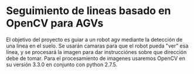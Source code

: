 # Seguimiento de lineas basado en OpenCV para AGVs

El objetivo del proyecto es guiar a un robot agv mediante la detección de una linea en el suelo. Se usarán camaras para 
que el robot pueda "ver" esa linea, y se procesará la imagen para dar instrucciónes sobre que dirección debe de tomar.
Para el procesamiento de imagenes usaremos OpenCV en su versión 3.3.0 en conjunto con python 2.7.5.
